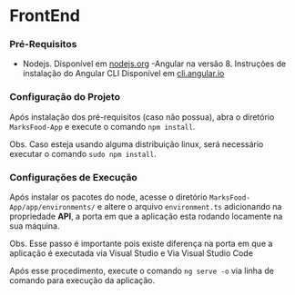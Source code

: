 # FrontEnd

### Pré-Requisitos

- Nodejs. Disponível em [nodejs.org](https://nodejs.org)
-Angular na versão 8. Instruções de instalação do Angular CLI Disponível em [cli.angular.io](https://cli.angular.io)

### Configuração do Projeto

Após instalação dos pré-requisitos (caso não possua), abra o diretório `MarksFood-App` e execute o comando `npm install`.

Obs. Caso esteja usando alguma distribuição linux, será necessário executar o comando `sudo npm install`.

### Configurações de Execução

Após instalar os pacotes do node, acesse o diretório `MarksFood-App/app/environments/` e altere o arquivo `environment.ts` adicionando na propriedade **API**, a porta em que a aplicação esta rodando locamente na sua máquina.

Obs. Esse passo é importante pois existe diferença na porta em que a aplicação é executada via Visual Studio e Via Visual Studio Code

Após esse procedimento, execute o comando `ng serve -o` via linha de comando para execução da aplicação.
